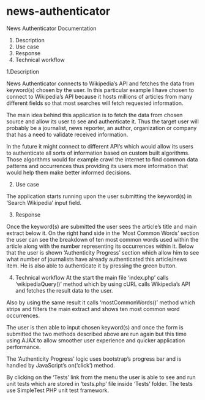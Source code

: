# news-authenticator
News Authenticator Documentation

1. Description
2. Use case
3. Response
4. Technical workflow

1.Description

News Authenticator connects to Wikipedia’s API and fetches the data from keyword(s) chosen by the user. In this particular example I have chosen to connect to Wikipedia’s API because it hosts millions of articles from many different fields so that most searches will fetch requested information.

The main idea behind this application is to fetch the data from chosen source and allow its user to see and authenticate it. Thus the target user will probably be a journalist, news reporter, an author, organization or company that has a need to validate received information.

In the future it might connect to different API’s which would allow its users to authenticate all sorts of information based on custom built algorithms. Those algorithms would for example crawl the internet to find common data patterns and occurrences thus providing its users more information that would help them make better informed decisions.

2. Use case

The application starts running upon the user submitting the keyword(s) in ‘Search Wikipedia’ input field. 

3. Response

Once the keyword(s) are submitted the user sees the article’s title and main extract below it. On the right hand side in the ‘Most Common Words’ section the user can see the breakdown of ten most common words used within the article along with the number representing its occurrences within it. Below that the user is shown ‘Authenticity Progress’ section which allow him to see what number of journalists have already authenticated this article/news item. He is also able to authenticate it by pressing the green button.

4. Technical workflow
At the start the main file ‘index.php’ calls ‘wikipediaQuery()’ method which by using cURL calls Wikipedia’s API and fetches the result data to the user. 

Also by using the same result it calls ‘mostCommonWords()’ method which strips and filters the main extract and shows ten most common word occurrences.

The user is then able to input chosen keyword(s) and once the form is submitted the two methods described above are run again but this time using AJAX to allow smoother user experience and quicker application performance.

The ‘Authenticity Progress’ logic uses bootstrap’s progress bar and is handled by JavaScript’s on(‘click’) method.

By clicking on the ‘Tests’ link from the menu the user is able to see and run unit tests which are stored in ‘tests.php’ file inside ‘Tests’ folder. The tests use SimpleTest PHP unit test framework.
